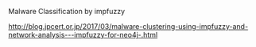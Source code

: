 Malware Classification by impfuzzy 

http://blog.jpcert.or.jp/2017/03/malware-clustering-using-impfuzzy-and-network-analysis---impfuzzy-for-neo4j-.html

